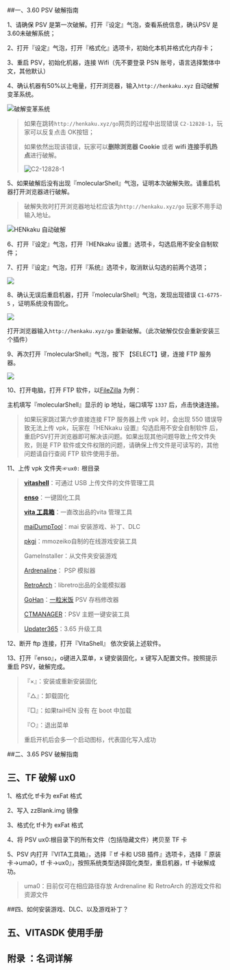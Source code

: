 ##一、3.60 PSV 破解指南

1、请确保 PSV 是第一次破解。打开『设定』气泡，查看系统信息，确认PSV 是3.60未破解系统；

2、打开『设定』气泡，打开『格式化』选项卡，初始化本机并格式化内存卡；

3、重启 PSV，初始化机器，连接 Wifi（先不要登录 PSN 账号，语言选择繁体中文，其他默认）

4、确认机器有50%以上电量，打开浏览器，输入`http://henkaku.xyz` 自动破解变革系统。

![破解变革系统](https://raw.githubusercontent.com/Yggdrasill-7C9/Hack-in-PSVita/master/SCREENSHOT/bf/2018-04-09-120335.jpg)

> 如果在跳转`http://henkaku.xyz/go`网页的过程中出现错误 `C2-12828-1`，玩家可以反复点击 OK按钮；
>
> 如果依然出现该错误，玩家可以**删除浏览器 Cookie** 或者 **wifi 连接手机热点**进行破解。
>
> ![C2-12828-1](https://raw.githubusercontent.com/Yggdrasill-7C9/Hack-in-PSVita/master/SCREENSHOT/dh/2018-04-09-120401.jpg)

5、如果破解后没有出现『molecularShell』气泡，证明本次破解失败。请重启机器打开浏览器进行破解。

> 破解失败时打开浏览器地址栏应该为`http://henkaku.xyz/go` 玩家不用手动输入地址。

![HENkaku 自动破解](https://raw.githubusercontent.com/Yggdrasill-7C9/Hack-in-PSVita/master/SCREENSHOT/df/2018-04-09-121737.jpg)

6、打开『设定』气泡，打开『HENkaku 设置』选项卡，勾选启用不安全自制软件；

7、打开『设定』气泡，打开『系统』选项卡，取消默认勾选的前两个选项；

![](https://raw.githubusercontent.com/Yggdrasill-7C9/Hack-in-PSVita/master/SCREENSHOT/ec/2018-04-09-122511.jpg)

8、确认无误后重启机器，打开『molecularShell』气泡，发现出现错误 `C1-6775-5` ，证明系统没有固化。

![](https://raw.githubusercontent.com/Yggdrasill-7C9/Hack-in-PSVita/master/SCREENSHOT/hc/2018-04-09-122704.jpg)

打开浏览器输入`http://henkaku.xyz/go` 重新破解。（此次破解仅仅会重新安装三个插件）

9、再次打开『molecularShell』气泡，按下 【SELECT】键，连接 FTP 服务器。

![](https://raw.githubusercontent.com/Yggdrasill-7C9/Hack-in-PSVita/master/SCREENSHOT/jj/2018-04-09-124740.jpg)

10、打开电脑，打开 FTP 软件，以[FileZilla](https://filezilla-project.org/) 为例：

主机填写『molecularShell』显示的 ip 地址，端口填写 `1337` 后，点击快速连接。

> 如果玩家跳过第六步直接连接 FTP 服务器上传 vpk 时，会出现 550 错误导致无法上传 vpk，玩家在『HENkaku 设置』勾选启用不安全自制软件 后，重启PSV打开浏览器即可解决该问题。如果出现其他问题导致上传文件失败，则是 FTP 软件或文件权限的问题，请确保上传文件是可读写的，其他问题请自行查阅 FTP 软件使用手册。

11、上传 vpk 文件夹☞`ux0:` 根目录

> **[vitashell](https://github.com/TheOfficialFloW/VitaShell/releases)**：可通过 USB 上传文件的文件管理工具
>
> **[enso](https://github.com/henkaku/enso/releases)**：一键固化工具
>
> **[vita 工具箱](https://tieba.baidu.com/p/5501262034?see_lz=1)**：一直改出品的vita 管理工具
>
> [maiDumpTool](https://github.com/BeniYukiMai/MaiDumpTool/releases)：mai 安装游戏、补丁、DLC
>
> [pkgi](https://github.com/mmozeiko/pkgi/releases/tag/v0.05)：mmozeiko自制的在线游戏安装工具
>
> GameInstaller：从文件夹安装游戏
>
> [Ardrenaline](https://github.com/TheOfficialFloW/Adrenaline/releases)： PSP 模拟器
>
> [RetroArch](https://buildbot.libretro.com/stable/1.7.1/playstation/vita/)：libretro出品的全能模拟器
>
> [GoHan](https://tieba.baidu.com/p/4803803268)：[一粒米饭](https://github.com/OneRice07) PSV 存档修改器
>
> [CTMANAGER](http://redsquirrel87.altervista.org/doku.php/custom-themes-manager)：PSV 主题一键安装工具
>
> [Updater365](https://github.com/TheOfficialFloW/update365/releases)：3.65 升级工具

12、断开 ftp 连接，打开『VitaShell』 依次安装上述软件。

13、打开『enso』，o键进入菜单，x 键安装固化，x 键写入配置文件。按照提示重启 PSV，破解完成。

> 『×』：安装或重新安装固化
>
> 『△』：卸载固化
>
> 『□』：如果taiHEN 没有 在 boot 中加载
>
> 『○』：退出菜单
>
> 重启开机后会多一个启动图标，代表固化写入成功

##二、3.65 PSV 破解指南

## 三、TF 破解 ux0

1、格式化 tf卡为 exFat 格式

2、写入 zzBlank.img 镜像

3、格式化 tf卡为 exFat 格式

4、将 PSV ux0:根目录下的所有文件（包括隐藏文件）拷贝至 TF 卡

5、PSV 内打开『VITA工具箱』，选择『 tf 卡和 USB 插件』选项卡，选择『 原装卡->uma0，tf 卡->ux0』，按照系统类型选择固化类型，重启机器，tf 卡破解成功。

> uma0：目前仅可在相应路径存放 Ardrenaline 和 RetroArch 的游戏文件和资源文件



##四、如何安装游戏、DLC、以及游戏补丁？

## 五、VITASDK 使用手册



## 附录 ：名词详解



